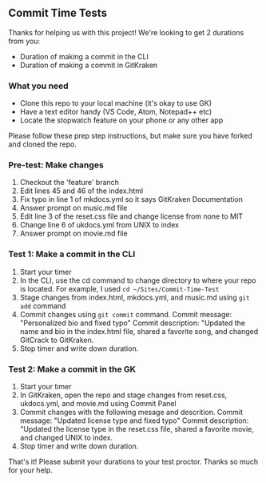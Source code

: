 ## Commit Time Tests

Thanks for helping us with this project! We're looking to get 2 durations from you:

- Duration of making a commit in the CLI
- Duration of making a commit in GitKraken

### What you need

- Clone this repo to your local machine (it's okay to use GK)
- Have a text editor handy (VS Code, Atom, Notepad++ etc)
- Locate the stopwatch feature on your phone or any other app

Please follow these prep step instructions, but make sure you have forked and cloned the repo.

### Pre-test: Make changes

1. Checkout the 'feature' branch
2. Edit lines 45 and 46 of the index.html
3. Fix typo in line 1 of mkdocs.yml so it says GitKraken Documentation
4. Answer prompt on music.md file
5. Edit line 3 of the reset.css file and change license from none to MIT
6. Change line 6 of ukdocs.yml from UNIX to index
7. Answer prompt on movie.md file



### Test 1: Make a commit in the CLI


1. Start your timer
2. In the CLI, use the cd command to change directory to where your repo is located. For example, I used `cd ~/Sites/Commit-Time-Test`
3. Stage changes from index.html, mkdocs.yml, and music.md using `git add` command
4. Commit changes using `git commit` command. 
          Commit message: "Personalized bio and fixed typo"
          Commit description: "Updated the name and bio in the index.html file, shared a favorite song, and changed GitCrack to GitKraken.
5. Stop timer and write down duration. 



### Test 2: Make a commit in the GK


1. Start your timer
2. In GitKraken, open the repo and stage changes from reset.css, ukdocs.yml, and movie.md using Commit Panel
3. Commit changes with the following mesage and descrition.
          Commit message: "Updated license type and fixed typo"
          Commit description: "Updated the license type in the reset.css file, shared a favorite movie, and changed UNIX to index.
4. Stop timer and write down duration.


That's it! Please submit your durations to your test proctor. Thanks so much for your help.
